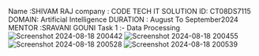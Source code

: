 Name :SHIVAM RAJ 
company : CODE TECH IT SOLUTION 
ID: CT08DS7115 
DOMAIN: Artificial Intelligence
DURATION : August To September2024 
MENTOR :SRAVANI GOUNI
Task 1 :- Data Processing
![Screenshot 2024-08-18 200442](https://github.com/user-attachments/assets/b76419b7-cfda-4cd9-b6aa-5a3f0b577e95)
![Screenshot 2024-08-18 200455](https://github.com/user-attachments/assets/bfff4920-4f77-4001-a021-f4a83f910b64)
![Screenshot 2024-08-18 200528](https://github.com/user-attachments/assets/8e396f01-aae4-41ea-8a22-6db8daaade28)
![Screenshot 2024-08-18 200539](https://github.com/user-attachments/assets/86d230e0-e9d1-4a63-be44-df4f39a7b785)
